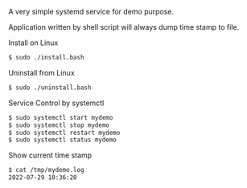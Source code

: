 A very simple systemd service for demo purpose.

Application written by shell script will always dump time stamp to file.

Install on Linux
```sh
$ sudo ./install.bash
```

Uninstall from Linux
```sh
$ sudo ./uninstall.bash
```

Service Control by systemctl
```sh
$ sudo systemctl start mydemo
$ sudo systemctl stop mydemo
$ sudo systemctl restart mydemo
$ sudo systemctl status mydemo
```

Show current time stamp
```sh
$ cat /tmp/mydemo.log
2022-07-29 10:36:20
```
